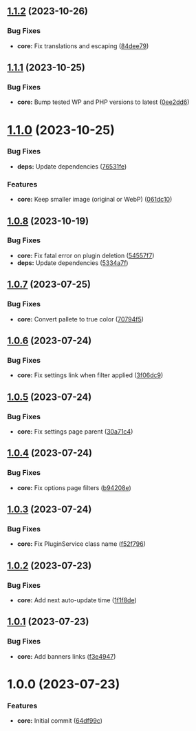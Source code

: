 ## [1.1.2](https://github.com/lexo-ch/webp-converter/compare/v1.1.1...v1.1.2) (2023-10-26)


### Bug Fixes

* **core:** Fix translations and escaping ([84dee79](https://github.com/lexo-ch/webp-converter/commit/84dee79326a514857d11560fa0860c2181404038))

## [1.1.1](https://github.com/lexo-ch/webp-converter/compare/v1.1.0...v1.1.1) (2023-10-25)


### Bug Fixes

* **core:** Bump tested WP and PHP versions to latest ([0ee2dd6](https://github.com/lexo-ch/webp-converter/commit/0ee2dd6576136296ff65af358c18c918a3f802ef))

# [1.1.0](https://github.com/lexo-ch/webp-converter/compare/v1.0.8...v1.1.0) (2023-10-25)


### Bug Fixes

* **deps:** Update dependencies ([76531fe](https://github.com/lexo-ch/webp-converter/commit/76531fe632d82bef519547cf9f99130c838c72b6))


### Features

* **core:** Keep smaller image (original or WebP) ([061dc10](https://github.com/lexo-ch/webp-converter/commit/061dc107ec429e7a1b4945dae75795343445d7c9))

## [1.0.8](https://github.com/lexo-ch/webp-converter/compare/v1.0.7...v1.0.8) (2023-10-19)


### Bug Fixes

* **core:** Fix fatal error on plugin deletion ([54557f7](https://github.com/lexo-ch/webp-converter/commit/54557f7dac25e2e2f159d1af3baabf4c6cfc5ba0))
* **deps:** Update dependencies ([5334a7f](https://github.com/lexo-ch/webp-converter/commit/5334a7f5d1631ef578f85c0c36a70aadb70a130d))

## [1.0.7](https://github.com/lexo-ch/webp-converter/compare/v1.0.6...v1.0.7) (2023-07-25)


### Bug Fixes

* **core:** Convert pallete to true color ([70794f5](https://github.com/lexo-ch/webp-converter/commit/70794f58bbac377a9293bc09bb0893f111153d89))

## [1.0.6](https://github.com/lexo-ch/webp-converter/compare/v1.0.5...v1.0.6) (2023-07-24)


### Bug Fixes

* **core:** Fix settings link when filter applied ([3f06dc9](https://github.com/lexo-ch/webp-converter/commit/3f06dc97816d3ef6ccdf861bfaaed69100c5ee46))

## [1.0.5](https://github.com/lexo-ch/webp-converter/compare/v1.0.4...v1.0.5) (2023-07-24)


### Bug Fixes

* **core:** Fix settings page parent ([30a71c4](https://github.com/lexo-ch/webp-converter/commit/30a71c47af264e35ba8163376a825b2371c98533))

## [1.0.4](https://github.com/lexo-ch/webp-converter/compare/v1.0.3...v1.0.4) (2023-07-24)


### Bug Fixes

* **core:** Fix options page filters ([b94208e](https://github.com/lexo-ch/webp-converter/commit/b94208ecdaf8c208dcd59293cd586c47879bfa5f))

## [1.0.3](https://github.com/lexo-ch/webp-converter/compare/v1.0.2...v1.0.3) (2023-07-24)


### Bug Fixes

* **core:** Fix PluginService class name ([f52f796](https://github.com/lexo-ch/webp-converter/commit/f52f7969a3255d6c29aafa59bd4382659c7b16b1))

## [1.0.2](https://github.com/lexo-ch/webp-converter/compare/v1.0.1...v1.0.2) (2023-07-23)


### Bug Fixes

* **core:** Add next auto-update time ([1f1f8de](https://github.com/lexo-ch/webp-converter/commit/1f1f8ded53258e121dd04c9ac920a107aea7dab2))

## [1.0.1](https://github.com/lexo-ch/webp-converter/compare/v1.0.0...v1.0.1) (2023-07-23)


### Bug Fixes

* **core:** Add banners links ([f3e4947](https://github.com/lexo-ch/webp-converter/commit/f3e4947eb52fe7842a82a09c6c57c411e6913480))

# 1.0.0 (2023-07-23)


### Features

* **core:** Initial commit ([64df99c](https://github.com/lexo-ch/webp-converter/commit/64df99cfb5eae4a6925231bdc9aff1a3306bcac0))

